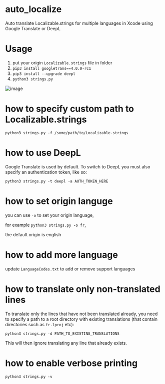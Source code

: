 # auto_localize
Auto translate Localizable.strings for multiple languages in Xcode using Google Translate or DeepL

# Usage
1. put your origin `Localizable.strings` file in folder
2. `pip3 install googletrans==4.0.0-rc1`
3. `pip3 install --upgrade deepl`
4. `python3 strings.py`

![image](https://user-images.githubusercontent.com/2985638/133636085-7e3b7c1b-efcc-430a-a478-383ddd9e634f.png)

# how to specify custom path to Localizable.strings
`python3 strings.py -f /some/path/to/Localizable.strings`

# how to use DeepL
Google Translate is used by default. To switch to DeepL you must also specify an authentication token, like so:

`python3 strings.py -t deepl -a AUTH_TOKEN_HERE`

# how to set origin languge
you can use `-o` to set your origin language,

for example `python3 strings.py -o fr`,

the default origin is english

# how to add more language
update `LanguageCodes.txt` to add or remove support languages

# how to translate only non-translated lines
To translate only the lines that have not been translated already, you need to specify a path to a root directory with existing translations (that contain directories such as `fr.lproj` etc):

`python3 strings.py -d PATH_TO_EXISTING_TRANSLATIONS`

This will then ignore translating any line that already exists. 

# how to enable verbose printing
`python3 strings.py -v`

